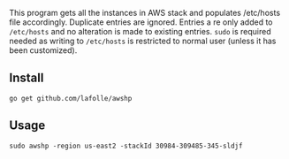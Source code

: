 This program gets all the instances in AWS stack and populates /etc/hosts file accordingly. Duplicate entries are ignored. Entries a re only added to `/etc/hosts` and no alteration is made to existing entries. `sudo` is required needed as writing to `/etc/hosts` is restricted to normal user (unless it has been customized).

## Install
`go get github.com/lafolle/awshp`

## Usage
`sudo awshp -region us-east2 -stackId 30984-309485-345-sldjf`
